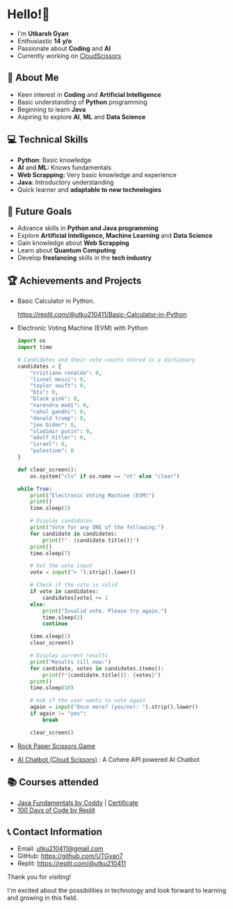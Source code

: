 # **Hello!👋**
- I'm **Utkarsh Gyan**
- Enthusiastic **14 y/o**
- Passionate about **Coding** and **AI**
- Currently working on [CloudScissors](cloudscisors.streamlit.app)
## 🌟 About Me

- Keen interest in **Coding** and **Artificial Intelligence**
- Basic understanding of **Python** programming
- Beginning to learn **Java**
- Aspiring to explore **AI**, **ML** and **Data Science**

## 💻 Technical Skills

- **Python**: Basic knowledge
- **AI** and **ML:** Knows fundamentals
- **Web Scrapping:** Very basic knowledge and experience
- **Java**: Introductory understanding
- Quick learner and **adaptable to new technologies**

## 🚀 Future Goals

- Advance skills in **Python and Java programming**
- Explore **Artificial Intelligence, Machine Learning** and **Data Science**
- Gain knowledge about **Web Scrapping**
- Learn about **Quantum Computing**
- Develop **freelancing** skills in the **tech industry**

## 🏆 Achievements and Projects

- Basic Calculator in Python.
    
    https://replit.com/@utku210411/Basic-Calculator-in-Python
    
- Electronic Voting Machine (EVM) with Python
    
    ```python
    import os
    import time
    
    # Candidates and their vote counts stored in a dictionary
    candidates = {
        "cristiano ronaldo": 0,
        "lionel messi": 0,
        "taylor swift": 0,
        "bts": 0,
        "black pink": 0,
        "narendra modi": 0,
        "rahul gandhi": 0,
        "donald trump": 0,
        "joe biden": 0,
        "vladimir putin": 0,
        "adolf hitler": 0,
        "israel": 0,
        "palestine": 0
    }
    
    def clear_screen():
        os.system("cls" if os.name == "nt" else "clear")
    
    while True:
        print("Electronic Voting Machine (EVM)")
        print()
        time.sleep(2)
    
        # Display candidates
        print("Vote for any ONE of the following:")
        for candidate in candidates:
            print(f"- {candidate.title()}")
        print()
        time.sleep(7)
    
        # Get the vote input
        vote = input("> ").strip().lower()
    
        # Check if the vote is valid
        if vote in candidates:
            candidates[vote] += 1
        else:
            print("Invalid vote. Please try again.")
            time.sleep(2)
            continue
    
        time.sleep(1)
        clear_screen()
    
        # Display current results
        print("Results till now:")
        for candidate, votes in candidates.items():
            print(f"{candidate.title()}: {votes}")
        print()
        time.sleep(10)
    
        # Ask if the user wants to vote again
        again = input("Once more? (yes/no): ").strip().lower()
        if again != "yes":
            break
    
        clear_screen()
    
    ```
    
- [Rock Paper Scissors Game](https://github.com/UTGyan7/Rock-Paper-Scissors/blob/main/rock%20paper%20scissors%20game.py)
    
- [AI Chatbot (Cloud Scissors)](cloudscisors.streamlit.app) : A Cohere API powered AI Chatbot
    
## 📚 Courses attended

- [Java Fundamentals by Coddy](https://coddy.tech/courses/java_fundamentals) | [Certificate](https://coddy.tech/certifications/YXgU36-cpiHhr)
- [100 Days of Code by Replit](https://replit.com/learn/100-days-of-python?from=hub)

## 📞 Contact Information

- Email: [utku210411@gmail.com](mailto:utku210411@gmail.com)
- GitHub: https://github.com/UTGyan7
- Replit: https://replit.com/@utku210411

Thank you for visiting! 

I'm excited about the possibilities in technology and look forward to learning and growing in this field.
